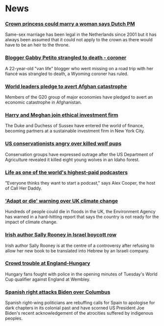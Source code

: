 # News
### [Crown princess could marry a woman says Dutch PM](https://www.bbc.com/news/world-europe-58886581)
Same-sex marriage has been legal in the Netherlands since 2001 but it has always been assumed that it could not apply to the crown as there would have to be an heir to the throne.
### [Blogger Gabby Petito strangled to death - coroner](https://www.bbc.com/news/world-us-canada-58892307)
A 22-year-old "van life" blogger who went missing on a road trip with her fiancé was strangled to death, a Wyoming coroner has ruled.
### [World leaders pledge to avert Afghan catastrophe](https://www.bbc.com/news/world-asia-58887808)
Members of the G20 group of major economies have pledged to avert an economic catastrophe in Afghanistan.
### [Harry and Meghan join ethical investment firm](https://www.bbc.com/news/business-58891522)
The Duke and Duchess of Sussex have entered the world of finance, becoming partners at a sustainable investment firm in New York City. 
### [US conservationists angry over killed wolf pups](https://www.bbc.com/news/world-us-canada-58887928)
Conservation groups have expressed outrage after the US Department of Agriculture revealed it killed eight young wolves in an Idaho forest.
### [Life as one of the world's highest-paid podcasters](https://www.bbc.com/news/newsbeat-58719364)
"Everyone thinks they want to start a podcast," says Alex Cooper, the host of Call Her Daddy.
### ['Adapt or die' warning over UK climate change](https://www.bbc.com/news/science-environment-58883234)
Hundreds of people could die in floods in the UK, the Environment Agency has warned in a hard-hitting report that says the country is not ready for the impact of climate change. 
### [Irish author Sally Rooney in Israel boycott row](https://www.bbc.com/news/entertainment-arts-58886915)
Irish author Sally Rooney is at the centre of a controversy after refusing to allow her new book to be translated into Hebrew by an Israeli company.
### [Crowd trouble at England-Hungary](https://www.bbc.com/sport/football/58892367)
Hungary fans fought with police in the opening minutes of Tuesday's World Cup qualifier against England at Wembley. 
### [Spanish right attacks Biden over Columbus](https://www.bbc.com/news/world-europe-58882832)
Spanish right-wing politicians are rebuffing calls for Spain to apologise for dark chapters in its colonial past and have scorned US President Joe Biden's recent acknowledgement of the atrocities suffered by indigenous peoples.
